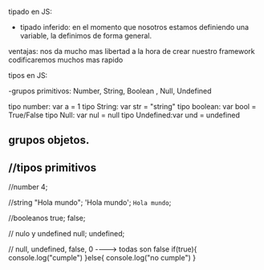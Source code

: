 
tipado en JS:  
- tipado inferido: en el momento que nosotros estamos definiendo
una variable, la definimos de forma general.

ventajas: nos da mucho mas libertad a la hora de crear nuestro framework
          codificaremos muchos mas rapido

tipos en JS:

-grupos primitivos: Number, String, Boolean , Null, Undefined

tipo number: var a = 1
tipo String: var str = "string"
tipo boolean: var bool = True/False
tipo Null: var nul = null
tipo Undefined:var und = undefined

grupos objetos.
--------------------------------------------------------------------
//tipos primitivos
--------------------------------------------------------------------
//number
4;

//string
"Hola mundo";
'Hola mundo';
`Hola mundo`;

//booleanos
true;
false;

// nulo y undefined
null;
undefined;

// null, undefined, false, 0  ----> todas son false
if(true){
    console.log("cumple")
}else{
    console.log("no cumple")
}